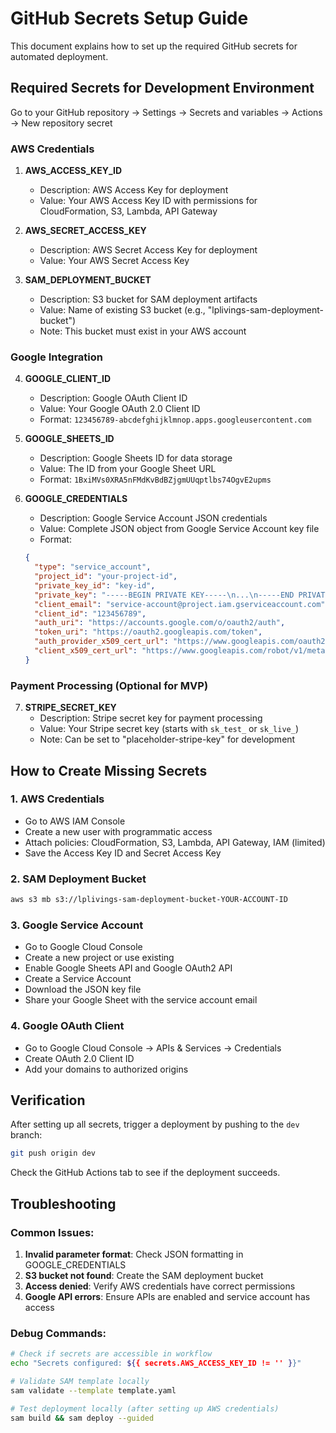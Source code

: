 # GitHub Secrets Setup Guide

This document explains how to set up the required GitHub secrets for automated deployment.

## Required Secrets for Development Environment

Go to your GitHub repository → Settings → Secrets and variables → Actions → New repository secret

### AWS Credentials
1. **AWS_ACCESS_KEY_ID**
   - Description: AWS Access Key for deployment
   - Value: Your AWS Access Key ID with permissions for CloudFormation, S3, Lambda, API Gateway

2. **AWS_SECRET_ACCESS_KEY**
   - Description: AWS Secret Access Key for deployment
   - Value: Your AWS Secret Access Key

3. **SAM_DEPLOYMENT_BUCKET**
   - Description: S3 bucket for SAM deployment artifacts
   - Value: Name of existing S3 bucket (e.g., "lplivings-sam-deployment-bucket")
   - Note: This bucket must exist in your AWS account

### Google Integration
4. **GOOGLE_CLIENT_ID**
   - Description: Google OAuth Client ID
   - Value: Your Google OAuth 2.0 Client ID
   - Format: `123456789-abcdefghijklmnop.apps.googleusercontent.com`

5. **GOOGLE_SHEETS_ID**
   - Description: Google Sheets ID for data storage
   - Value: The ID from your Google Sheet URL
   - Format: `1BxiMVs0XRA5nFMdKvBdBZjgmUUqptlbs74OgvE2upms`

6. **GOOGLE_CREDENTIALS**
   - Description: Google Service Account JSON credentials
   - Value: Complete JSON object from Google Service Account key file
   - Format: 
   ```json
   {
     "type": "service_account",
     "project_id": "your-project-id",
     "private_key_id": "key-id",
     "private_key": "-----BEGIN PRIVATE KEY-----\n...\n-----END PRIVATE KEY-----\n",
     "client_email": "service-account@project.iam.gserviceaccount.com",
     "client_id": "123456789",
     "auth_uri": "https://accounts.google.com/o/oauth2/auth",
     "token_uri": "https://oauth2.googleapis.com/token",
     "auth_provider_x509_cert_url": "https://www.googleapis.com/oauth2/v1/certs",
     "client_x509_cert_url": "https://www.googleapis.com/robot/v1/metadata/x509/service-account%40project.iam.gserviceaccount.com"
   }
   ```

### Payment Processing (Optional for MVP)
7. **STRIPE_SECRET_KEY**
   - Description: Stripe secret key for payment processing
   - Value: Your Stripe secret key (starts with `sk_test_` or `sk_live_`)
   - Note: Can be set to "placeholder-stripe-key" for development

## How to Create Missing Secrets

### 1. AWS Credentials
- Go to AWS IAM Console
- Create a new user with programmatic access
- Attach policies: CloudFormation, S3, Lambda, API Gateway, IAM (limited)
- Save the Access Key ID and Secret Access Key

### 2. SAM Deployment Bucket
```bash
aws s3 mb s3://lplivings-sam-deployment-bucket-YOUR-ACCOUNT-ID
```

### 3. Google Service Account
- Go to Google Cloud Console
- Create a new project or use existing
- Enable Google Sheets API and Google OAuth2 API
- Create a Service Account
- Download the JSON key file
- Share your Google Sheet with the service account email

### 4. Google OAuth Client
- Go to Google Cloud Console → APIs & Services → Credentials
- Create OAuth 2.0 Client ID
- Add your domains to authorized origins

## Verification

After setting up all secrets, trigger a deployment by pushing to the `dev` branch:

```bash
git push origin dev
```

Check the GitHub Actions tab to see if the deployment succeeds.

## Troubleshooting

### Common Issues:
1. **Invalid parameter format**: Check JSON formatting in GOOGLE_CREDENTIALS
2. **S3 bucket not found**: Create the SAM deployment bucket
3. **Access denied**: Verify AWS credentials have correct permissions
4. **Google API errors**: Ensure APIs are enabled and service account has access

### Debug Commands:
```bash
# Check if secrets are accessible in workflow
echo "Secrets configured: ${{ secrets.AWS_ACCESS_KEY_ID != '' }}"

# Validate SAM template locally
sam validate --template template.yaml

# Test deployment locally (after setting up AWS credentials)
sam build && sam deploy --guided
```